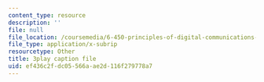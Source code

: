 ```yaml
---
content_type: resource
description: ''
file: null
file_location: /coursemedia/6-450-principles-of-digital-communications-i-fall-2006/ef436c2fdc05566aae2d116f279778a7_7qq1JYj2kM.vtt
file_type: application/x-subrip
resourcetype: Other
title: 3play caption file
uid: ef436c2f-dc05-566a-ae2d-116f279778a7
---
```

